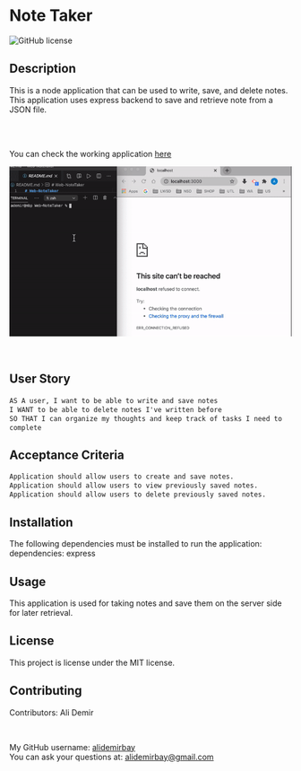# Note Taker
![GitHub license](https://img.shields.io/badge/license-MIT-brightgreen)

## Description
This is a node application that can be used to write, save, and delete notes. <br /> 
This application  uses  express backend to save and retrieve note  from a JSON file.
<br /> 


<br /> 
<br /> 

You can check the working application  [here](https://ademir-note-taker.herokuapp.com/) 

![note taker](./images/notetaker.gif)


<br /> 

## User Story
```
AS A user, I want to be able to write and save notes
I WANT to be able to delete notes I've written before
SO THAT I can organize my thoughts and keep track of tasks I need to complete
```

## Acceptance Criteria
```
Application should allow users to create and save notes.
Application should allow users to view previously saved notes.
Application should allow users to delete previously saved notes.
```
## Installation
The following  dependencies must be installed to run the application: <br /> 
dependencies: express



## Usage
​This application is used for taking notes and save them on the server side for later retrieval.

## License
This project is license under the MIT license.

## Contributing
​Contributors: Ali Demir



<br /> 

My GitHub username: [alidemirbay](https://github.com/alidemirbay)
<br />
You can ask your questions at: alidemirbay@gmail.com